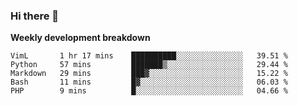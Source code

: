 ### Hi there 👋


**Weekly development breakdown**

<!--START_SECTION:waka-->
```text
VimL       1 hr 17 mins    ██████████░░░░░░░░░░░░░░░   39.51 % 
Python     57 mins         ███████▒░░░░░░░░░░░░░░░░░   29.44 % 
Markdown   29 mins         ███▓░░░░░░░░░░░░░░░░░░░░░   15.22 % 
Bash       11 mins         █▓░░░░░░░░░░░░░░░░░░░░░░░   06.03 % 
PHP        9 mins          █░░░░░░░░░░░░░░░░░░░░░░░░   04.66 % 
```
<!--END_SECTION:waka-->
